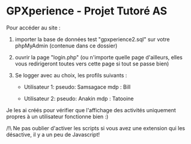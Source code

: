 # GPXperience - Projet Tutoré AS

Pour accéder au site :

1) importer la base de données test "gpxperience2.sql" sur votre phpMyAdmin
(contenue dans ce dossier)

2) ouvrir la page "login.php" (ou n'importe quelle page d'ailleurs, 
elles vous redirigeront toutes vers cette page si tout se passe bien)

3) Se logger avec au choix, les profils suivants :
	- Utilisateur 1: 
		pseudo: Samsagace
		mdp : Bill

	- Utilisateur 2:
		pseudo: Anakin
		mdp : Tatooine

Je les ai créés pour vérifier que l'affichage des activités 
uniquement propres à un utilisateur fonctionne bien :) 

/!\ Ne pas oublier d'activer les scripts si vous avez une extension qui les 
désactive, il y a un peu de Javascript!
